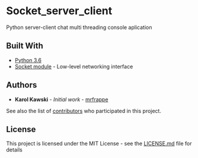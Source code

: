 # Socket_server_client

Python server-client chat multi threading console aplication

## Built With

* [Python 3.6](https://docs.python.org/3/)
* [Socket module](https://docs.python.org/3.6/library/socket.html) - Low-level networking interface

## Authors

* **Karol Kawski** - *Initial work* - [mrfrappe](https://github.com/mrfrappe)

See also the list of [contributors](https://github.com/mrfrappe/Socket_server_client/contributors) who participated in this project.

## License

This project is licensed under the MIT License - see the [LICENSE.md](LICENSE.md) file for details
